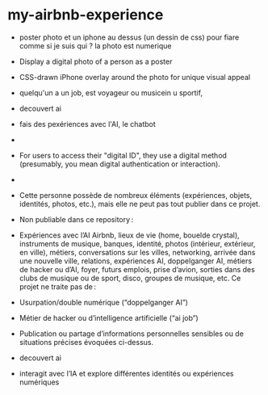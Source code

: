 # my-airbnb-experience

- poster photo et un iphone au dessus (un dessin de css) pour fiare comme si je suis qui ? la photo est numerique
- Display a digital photo of a person  as a poster
- CSS-drawn iPhone overlay around the photo for unique visual appeal


- quelqu'un a un job, est voyageur ou musicein u sportif,
- decouvert ai
- fais des pexériences avec l'AI,  le chatbot
- 
- For users to access their "digital ID", they use a digital method (presumably, you mean digital authentication or interaction).
- 
- Cette personne possède de nombreux éléments (expériences, objets, identités, photos, etc.), mais elle ne peut pas tout publier dans ce projet.
- Non publiable dans ce repository :
- Expériences avec l’AI Airbnb, lieux de vie (home, bouelde crystal), instruments de musique, banques, identité, photos (intérieur, extérieur, en ville), métiers, conversations sur les villes, networking, arrivée dans une nouvelle ville, relations, expériences AI, doppelganger AI, métiers de hacker ou d’AI, foyer, futurs emplois, prise d’avion, sorties dans des clubs de musique ou de sport, disco, groupes de musique, etc.
Ce projet ne traite pas de :
- Usurpation/double numérique (“doppelganger AI”)
- Métier de hacker ou d’intelligence artificielle (“ai job”)
- Publication ou partage d’informations personnelles sensibles ou de situations précises évoquées ci-dessus.


- decouvert ai
- interagit avec l’IA et explore différentes identités ou expériences numériques
  
